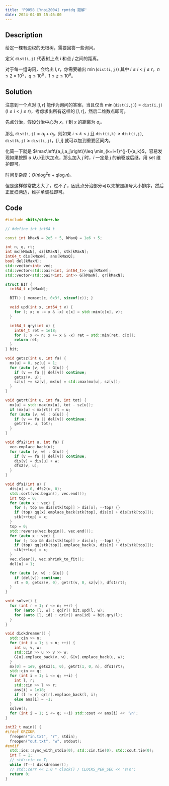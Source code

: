 ```yaml
---
title: 'P9058 [Ynoi2004] rpmtdq 题解'
date: 2024-04-05 15:46:00
---
```


## Description

给定一棵有边权的无根树，需要回答一些询问。

定义 $\texttt{dist(i,j)}$ 代表树上点 $i$ 和点 $j$ 之间的距离。

对于每一组询问，会给出 $l,r$，你需要输出 $\min(\texttt{dist(i,j)})$ 其中 $l\leq i < j \leq r$。$n\leq2\times 10^5$，$q\leq 10^6$，$1\le z\le 10^9$。

## Solution

注意到一个点对 $[l,r]$ 能作为询问的答案，当且仅当 $\min(\texttt{dist(i,j)})=\texttt{dist(i,j)}(l\leq i<j\leq r)$，考虑求出所有这样的 $[l,r]$，然后二维数点即可。

先点分治，假设分治中心为 $x$，$i$ 到 $x$ 的距离为 $a_i$。

那么 $\texttt{dist(i,j)}=a_i+a_j$，则如果 $i<k<j$ 且 $\texttt{dist(i,k)}\geq \texttt{dist(i,j)},\texttt{dist(k,j)}\geq \texttt{dist(i,j)}$，$[i,j]$ 就可以加到重要区间内。

化简一下就是 $\max\left\{a_i,a_j\right\}\leq \min_{k=i+1}^{j-1}{a_k}$，容易发现如果按照 $a$ 从小到大加点，那么加入 $j$ 时，$i$ 一定是 $j$ 的前驱或后继，用 set 维护即可。

时间复杂度：$O(n\log^2n+q\log n)$。

但是这样做常数太大了，过不了，因此点分治部分可以先按照编号大小排序，然后正反扫两边，维护单调栈即可。

## Code

```cpp
#include <bits/stdc++.h>

// #define int int64_t

const int kMaxN = 2e5 + 5, kMaxQ = 1e6 + 5;

int n, q, rt;
int mx[kMaxN], sz[kMaxN], stk[kMaxN];
int64_t dis[kMaxN], ans[kMaxQ];
bool del[kMaxN];
std::vector<int> vec;
std::vector<std::pair<int, int64_t>> qq[kMaxN];
std::vector<std::pair<int, int>> G[kMaxN], qr[kMaxN];

struct BIT {
  int64_t c[kMaxN];

  BIT() { memset(c, 0x3f, sizeof(c)); }

  void upd(int x, int64_t v) {
    for (; x; x -= x & -x) c[x] = std::min(c[x], v);
  }

  int64_t qry(int x) {
    int64_t ret = 1e18;
    for (; x <= n; x += x & -x) ret = std::min(ret, c[x]);
    return ret;
  }
} bit;

void getsz(int u, int fa) {
  mx[u] = 0, sz[u] = 1;
  for (auto [v, w] : G[u]) {
    if (v == fa || del[v]) continue;
    getsz(v, u);
    sz[u] += sz[v], mx[u] = std::max(mx[u], sz[v]);
  }
}

void getrt(int u, int fa, int tot) {
  mx[u] = std::max(mx[u], tot - sz[u]);
  if (mx[u] < mx[rt]) rt = u;
  for (auto [v, w] : G[u]) {
    if (v == fa || del[v]) continue;
    getrt(v, u, tot);
  }
}

void dfs2(int u, int fa) {
  vec.emplace_back(u);
  for (auto [v, w] : G[u]) {
    if (v == fa || del[v]) continue;
    dis[v] = dis[u] + w;
    dfs2(v, u);
  }
}

void dfs1(int u) {
  dis[u] = 0, dfs2(u, 0);
  std::sort(vec.begin(), vec.end());
  int top = 0;
  for (auto x : vec) {
    for (; top && dis[stk[top]] > dis[x]; --top) {}
    if (top) qq[x].emplace_back(stk[top], dis[x] + dis[stk[top]]);
    stk[++top] = x;
  }
  top = 0;
  std::reverse(vec.begin(), vec.end());
  for (auto x : vec) {
    for (; top && dis[stk[top]] > dis[x]; --top) {}
    if (top) qq[stk[top]].emplace_back(x, dis[x] + dis[stk[top]]);
    stk[++top] = x;
  }
  vec.clear(), vec.shrink_to_fit();
  del[u] = 1;

  for (auto [v, w] : G[u]) {
    if (del[v]) continue;
    rt = 0, getsz(v, 0), getrt(v, 0, sz[v]), dfs1(rt);
  }
}

void solve() {
  for (int r = 1; r <= n; ++r) {
    for (auto [l, w] : qq[r]) bit.upd(l, w);
    for (auto [l, id] : qr[r]) ans[id] = bit.qry(l);
  }
}

void dickdreamer() {
  std::cin >> n;
  for (int i = 1; i < n; ++i) {
    int u, v, w;
    std::cin >> u >> v >> w;
    G[u].emplace_back(v, w), G[v].emplace_back(u, w);
  }
  mx[0] = 1e9, getsz(1, 0), getrt(1, 0, n), dfs1(rt);
  std::cin >> q;
  for (int i = 1; i <= q; ++i) {
    int l, r;
    std::cin >> l >> r;
    ans[i] = 1e18;
    if (l != r) qr[r].emplace_back(l, i);
    else ans[i] = -1;
  }
  solve();
  for (int i = 1; i <= q; ++i) std::cout << ans[i] << '\n';
}

int32_t main() {
#ifdef ORZXKR
  freopen("in.txt", "r", stdin);
  freopen("out.txt", "w", stdout);
#endif
  std::ios::sync_with_stdio(0), std::cin.tie(0), std::cout.tie(0);
  int T = 1;
  // std::cin >> T;
  while (T--) dickdreamer();
  // std::cerr << 1.0 * clock() / CLOCKS_PER_SEC << "s\n";
  return 0;
}
```